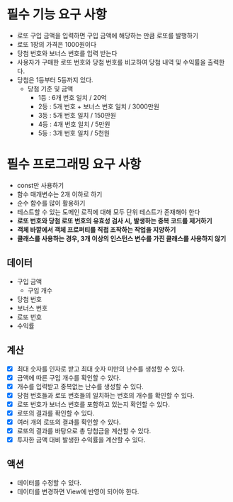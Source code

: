 # 필수 기능 요구 사항

- 로또 구입 금액을 입력하면 구입 금액에 해당하는 만큼 로또를 발행하기
- 로또 1장의 가격은 1000원이다
- 당첨 번호와 보너스 번호를 입력 받는다
- 사용자가 구매한 로또 번호와 당첨 번호를 비교하여 당첨 내역 및 수익률을 출력한다.
- 당첨은 1등부터 5등까지 있다.
  - 당첨 기준 및 금액
    - 1등 : 6개 번호 일치 / 20억
    - 2등 : 5개 번호 + 보너스 번호 일치 / 3000만원
    - 3등 : 5개 번호 일치 / 150만원
    - 4등 : 4개 번호 일치 / 5만원
    - 5등 : 3개 번호 일치 / 5천원

# 필수 프로그래밍 요구 사항

- const만 사용하기
- 함수 매개변수는 2개 이하로 하기
- 순수 함수를 많이 활용하기
- 테스트할 수 있는 도메인 로직에 대해 모두 단위 테스트가 존재해야 한다
- **로또 번호와 당첨 로또 번호의 유효성 검사 시, 발생하는 중복 코드를 제거하기**
- **객체 바깥에서 객체 프로퍼티를 직접 조작하는 작업을 지양하기**
- **클래스를 사용하는 경우, 3개 이상의 인스턴스 변수를 가진 클래스를 사용하지 않기**

## 데이터

- 구입 금액
  - 구입 개수
- 당첨 번호
- 보너스 번호
- 로또 번호
- 수익률

## 계산

- [X] 최대 숫자를 인자로 받고 최대 숫자 미만의 난수를 생성할 수 있다.
- [X] 금액에 따른 구입 개수를 확인할 수 있다.
- [X] 개수를 입력받고 중복없는 난수를 생성할 수 있다.
- [X] 당첨 번호들과 로또 번호들의 일치하는 번호의 개수를 확인할 수 있다.
- [X] 로또 번호가 보너스 번호를 포함하고 있는지 확인할 수 있다.
- [X] 로또의 결과를 확인할 수 있다.
- [X] 여러 개의 로또의 결과를 확인할 수 있다.
- [X] 로또의 결과를 바탕으로 총 당첨금을 계산할 수 있다.
- [X] 투자한 금액 대비 발생한 수익률을 계산할 수 있다.

## 액션

- 데이터를 수정할 수 있다.
- 데이터를 변경하면 View에 반영이 되어야 한다.